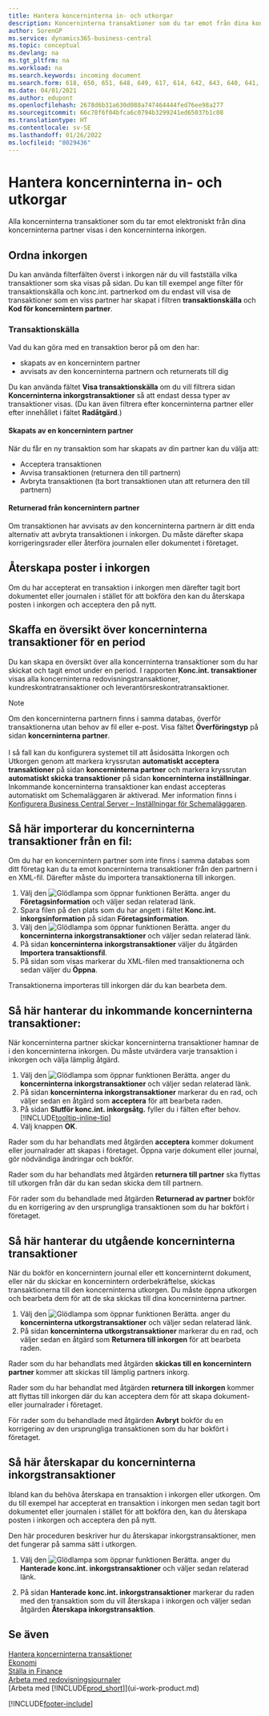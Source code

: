 ```yaml
---
title: Hantera koncerninterna in- och utkorgar
description: Koncerninterna transaktioner som du tar emot från dina koncerninterna partner visas i den koncerninterna inkorgen där du behandlar dem manuellt eller automatiskt.
author: SorenGP
ms.service: dynamics365-business-central
ms.topic: conceptual
ms.devlang: na
ms.tgt_pltfrm: na
ms.workload: na
ms.search.keywords: incoming document
ms.search.form: 618, 650, 651, 648, 649, 617, 614, 642, 643, 640, 641, 613, 616, 646, 647, 644, 645, 615, 619, 612, 638, 639, 636, 637, 611
ms.date: 04/01/2021
ms.author: edupont
ms.openlocfilehash: 2678d6b31a630d088a747464444fed76ee98a277
ms.sourcegitcommit: 66c78f6f04bfca6c0794b3299241ed65037b1c08
ms.translationtype: HT
ms.contentlocale: sv-SE
ms.lasthandoff: 01/26/2022
ms.locfileid: "8029436"
---
```

# <a name="manage-the-intercompany-inbox-and-outbox"></a>Hantera koncerninterna in- och utkorgar
Alla koncerninterna transaktioner som du tar emot elektroniskt från dina koncerninterna partner visas i den koncerninterna inkorgen.  

## <a name="organizing-the-inbox"></a>Ordna inkorgen  
 Du kan använda filterfälten överst i inkorgen när du vill fastställa vilka transaktioner som ska visas på sidan. Du kan till exempel ange filter för transaktionskälla och konc.int. partnerkod om du endast vill visa de transaktioner som en viss partner har skapat i filtren **transaktionskälla** och **Kod för koncernintern partner**.  

### <a name="transaction-source"></a>Transaktionskälla  
Vad du kan göra med en transaktion beror på om den har:  

- skapats av en koncernintern partner  
- avvisats av den koncerninterna partnern och returnerats till dig  

Du kan använda fältet **Visa transaktionskälla** om du vill filtrera sidan **Koncerninterna inkorgstransaktioner** så att endast dessa typer av transaktioner visas. (Du kan även filtrera efter koncerninterna partner eller efter innehållet i fältet **Radåtgärd**.)  

#### <a name="created-by-intercompany-partner"></a>Skapats av en koncernintern partner  
 När du får en ny transaktion som har skapats av din partner kan du välja att:

- Acceptera transaktionen  
- Avvisa transaktionen (returnera den till partnern)  
- Avbryta transaktionen (ta bort transaktionen utan att returnera den till partnern)  

#### <a name="returned-from-intercompany-partner"></a>Returnerad från koncernintern partner  
 Om transaktionen har avvisats av den koncerninterna partnern är ditt enda alternativ att avbryta transaktionen i inkorgen. Du måste därefter skapa korrigeringsrader eller återföra journalen eller dokumentet i företaget.  

## <a name="recreating-inbox-entries"></a>Återskapa poster i inkorgen  
 Om du har accepterat en transaktion i inkorgen men därefter tagit bort dokumentet eller journalen i stället för att bokföra den kan du återskapa posten i inkorgen och acceptera den på nytt.  

## <a name="getting-an-overview-of-intercompany-transactions-for-a-period"></a>Skaffa en översikt över koncerninterna transaktioner för en period  
 Du kan skapa en översikt över alla koncerninterna transaktioner som du har skickat och tagit emot under en period. I rapporten **Konc.int. transaktioner** visas alla koncerninterna redovisningstransaktioner, kundreskontratransaktioner och leverantörsreskontratransaktioner.

 > [!NOTE]  
 > Om den koncerninterna partnern finns i samma databas, överför transaktionerna utan behov av fil eller e-post. Visa fältet **Överföringstyp** på sidan **koncerninterna partner**. <br /><br />
I så fall kan du konfigurera systemet till att åsidosätta Inkorgen och Utkorgen genom att markera kryssrutan **automatiskt acceptera transaktioner** på sidan **koncerninterna partner** och markera kryssrutan **automatiskt skicka transaktioner** på sidan **koncerninterna inställningar**. Inkommande koncerninterna transaktioner kan endast accepteras automatiskt om Schemaläggaren är aktiverad. Mer information finns i [Konfigurera Business Central Server – Inställningar för Schemaläggaren](/dynamics365/business-central/dev-itpro/administration/configure-server-instance#Task).

## <a name="to-import-intercompany-transactions-from-a-file"></a>Så här importerar du koncerninterna transaktioner från en fil:  
Om du har en koncernintern partner som inte finns i samma databas som ditt företag kan du ta emot koncerninterna transaktioner från den partnern i en XML-fil. Därefter måste du importera transaktionerna till inkorgen.  

1.  Välj den ![Glödlampa som öppnar funktionen Berätta.](media/ui-search/search_small.png "Berätta vad du vill göra") anger du **Företagsinformation** och väljer sedan relaterad länk.
2. Spara filen på den plats som du har angett i fältet **Konc.int. inkorgsinformation** på sidan **Företagsinformation**.  
3. Välj den ![Glödlampa som öppnar funktionen Berätta.](media/ui-search/search_small.png "Berätta vad du vill göra") anger du **koncerninterna inkorgstransaktioner** och väljer sedan relaterad länk.
4. På sidan **koncerninterna inkorgstransaktioner** väljer du åtgärden **Importera transaktionsfil**.  
5. På sidan som visas markerar du XML-filen med transaktionerna och sedan väljer du **Öppna**.  

Transaktionerna importeras till inkorgen där du kan bearbeta dem.

## <a name="to-process-incoming-intercompany-transactions"></a>Så här hanterar du inkommande koncerninterna transaktioner:  
När koncerninterna partner skickar koncerninterna transaktioner hamnar de i den koncerninterna inkorgen. Du måste utvärdera varje transaktion i inkorgen och välja lämplig åtgärd.  

1. Välj den ![Glödlampa som öppnar funktionen Berätta.](media/ui-search/search_small.png "Berätta vad du vill göra") anger du **koncerninterna inkorgstransaktioner** och väljer sedan relaterad länk.  
2. På sidan **koncerninterna inkorgstransaktioner** markerar du en rad, och väljer sedan en åtgärd som **acceptera** för att bearbeta raden.
3. På sidan **Slutför konc.int. inkorgsåtg.** fyller du i fälten efter behov. [!INCLUDE[tooltip-inline-tip](includes/tooltip-inline-tip_md.md)]
4. Välj knappen **OK**.  

Rader som du har behandlats med åtgärden **acceptera** kommer dokument eller journalrader att skapas i företaget. Öppna varje dokument eller journal, gör nödvändiga ändringar och bokför.  

Rader som du har behandlats med åtgärden **returnera till partner** ska flyttas till utkorgen från där du kan sedan skicka dem till partnern.

För rader som du behandlade med åtgärden **Returnerad av partner** bokför du en korrigering av den ursprungliga transaktionen som du har bokfört i företaget.

## <a name="to-process-outgoing-intercompany-transactions"></a>Så här hanterar du utgående koncerninterna transaktioner  
När du bokför en koncernintern journal eller ett koncerninternt dokument, eller när du skickar en koncernintern orderbekräftelse, skickas transaktionerna till den koncerninterna utkorgen. Du måste öppna utkorgen och bearbeta dem för att de ska skickas till dina koncerninterna partner.  

1.  Välj den ![Glödlampa som öppnar funktionen Berätta.](media/ui-search/search_small.png "Berätta vad du vill göra") anger du **koncerninterna utkorgstransaktioner** och väljer sedan relaterad länk.  
2. På sidan **koncerninterna utkorgstransaktioner** markerar du en rad, och väljer sedan en åtgärd som **Returnera till inkorgen** för att bearbeta raden.

Rader som du har behandlats med åtgärden **skickas till en koncernintern partner** kommer att skickas till lämplig partners inkorg.

Rader som du har behandlat med åtgärden **returnera till inkorgen** kommer att flyttas till inkorgen där du kan acceptera dem för att skapa dokument- eller journalrader i företaget.  

För rader som du behandlade med åtgärden **Avbryt** bokför du en korrigering av den ursprungliga transaktionen som du har bokfört i företaget.  

## <a name="to-recreate-intercompany-inbox-transactions"></a>Så här  återskapar du koncerninterna inkorgstransaktioner  
Ibland kan du behöva återskapa en transaktion i inkorgen eller utkorgen. Om du till exempel har accepterat en transaktion i inkorgen men sedan tagit bort dokumentet eller journalen i stället för att bokföra den, kan du återskapa posten i inkorgen och acceptera den på nytt.  

Den här proceduren beskriver hur du återskapar inkorgstransaktioner, men det fungerar på samma sätt i utkorgen.

  1.  Välj den ![Glödlampa som öppnar funktionen Berätta.](media/ui-search/search_small.png "Berätta vad du vill göra") anger du **Hanterade konc.int. inkorgstransaktioner** och väljer sedan relaterad länk.  

  2.  På sidan **Hanterade konc.int. inkorgstransaktioner** markerar du raden med den transaktion som du vill återskapa i inkorgen och väljer sedan åtgärden **Återskapa inkorgstransaktion**.  

## <a name="see-also"></a>Se även
[Hantera koncerninterna transaktioner](intercompany-manage.md)  
[Ekonomi](finance.md)  
[Ställa in Finance](finance-setup-finance.md)  
[Arbeta med redovisningsjournaler](ui-work-general-journals.md)  
[Arbeta med [!INCLUDE[prod_short](includes/prod_short.md)]](ui-work-product.md)


[!INCLUDE[footer-include](includes/footer-banner.md)]
